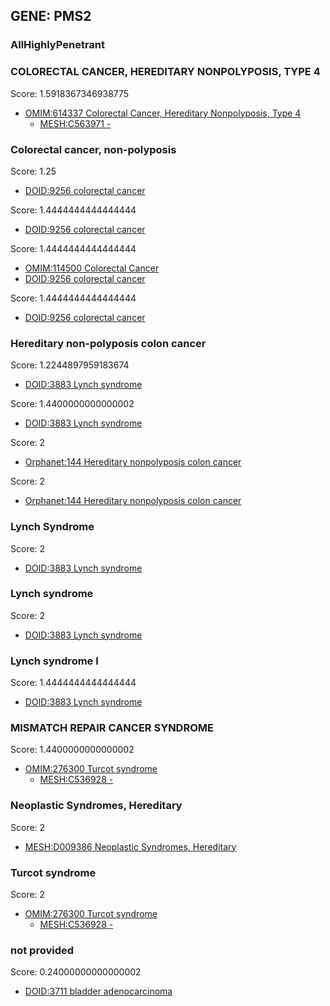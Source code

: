
## GENE: PMS2

### AllHighlyPenetrant

### COLORECTAL CANCER, HEREDITARY NONPOLYPOSIS, TYPE 4

Score: 1.5918367346938775

 * [OMIM:614337 Colorectal Cancer, Hereditary Nonpolyposis, Type 4](http://beta.monarchinitiative.org/disease/OMIM:614337)
    * [MESH:C563971 -](http://beta.monarchinitiative.org/disease/MESH:C563971)

### Colorectal cancer, non-polyposis

Score: 1.25

 * [DOID:9256 colorectal cancer](http://beta.monarchinitiative.org/disease/DOID:9256)

Score: 1.4444444444444444

 * [DOID:9256 colorectal cancer](http://beta.monarchinitiative.org/disease/DOID:9256)

Score: 1.4444444444444444

 * [OMIM:114500 Colorectal Cancer](http://beta.monarchinitiative.org/disease/OMIM:114500)
 * [DOID:9256 colorectal cancer](http://beta.monarchinitiative.org/disease/DOID:9256)

Score: 1.4444444444444444

 * [DOID:9256 colorectal cancer](http://beta.monarchinitiative.org/disease/DOID:9256)

### Hereditary non-polyposis colon cancer

Score: 1.2244897959183674

 * [DOID:3883 Lynch syndrome](http://beta.monarchinitiative.org/disease/DOID:3883)

Score: 1.4400000000000002

 * [DOID:3883 Lynch syndrome](http://beta.monarchinitiative.org/disease/DOID:3883)

Score: 2

 * [Orphanet:144 Hereditary nonpolyposis colon cancer](http://beta.monarchinitiative.org/disease/Orphanet:144)

Score: 2

 * [Orphanet:144 Hereditary nonpolyposis colon cancer](http://beta.monarchinitiative.org/disease/Orphanet:144)

### Lynch Syndrome

Score: 2

 * [DOID:3883 Lynch syndrome](http://beta.monarchinitiative.org/disease/DOID:3883)

### Lynch syndrome

Score: 2

 * [DOID:3883 Lynch syndrome](http://beta.monarchinitiative.org/disease/DOID:3883)

### Lynch syndrome I

Score: 1.4444444444444444

 * [DOID:3883 Lynch syndrome](http://beta.monarchinitiative.org/disease/DOID:3883)

### MISMATCH REPAIR CANCER SYNDROME

Score: 1.4400000000000002

 * [OMIM:276300 Turcot syndrome](http://beta.monarchinitiative.org/disease/OMIM:276300)
    * [MESH:C536928 -](http://beta.monarchinitiative.org/disease/MESH:C536928)

### Neoplastic Syndromes, Hereditary

Score: 2

 * [MESH:D009386 Neoplastic Syndromes, Hereditary](http://beta.monarchinitiative.org/disease/MESH:D009386)

### Turcot syndrome

Score: 2

 * [OMIM:276300 Turcot syndrome](http://beta.monarchinitiative.org/disease/OMIM:276300)
    * [MESH:C536928 -](http://beta.monarchinitiative.org/disease/MESH:C536928)

### not provided

Score: 0.24000000000000002

 * [DOID:3711 bladder adenocarcinoma](http://beta.monarchinitiative.org/disease/DOID:3711)
